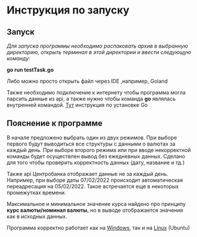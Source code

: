 # Инструкция по запуску

## Запуск
*Для запуска программы необходимо распаковать архив в выбранную директорию, открыть терминал в этой директории и ввести следующую команду:*

**go run testTask.go**

Либо можно просто открыть файл через IDE ,например, Goland

Также необходимо подключение к интернету чтобы программа могла парсить данные из api, а также нужно чтобы команда **go** являлась внутренней командой. [Тут](https://go.dev/dl/) инструкция по установке Go
## Пояснение к программе
В начале предложено выбрать один из двух режимов. При выборе первого будут выводиться все структуры с данными о валютах за каждый день. При выборе второго режима или при вводе некорректной команды будет осуществлен вывод без ежедневных данных. Сделано для того чтобы проверить корректность данных (дату, название и тд.)

Также api Центробанка отображает данные не за каждый день. Например, при выборе даты 07/02/2022 происходит автоматическая переадресация на 05/02/2022. Такое встречается еще в некоторых промежутках времени.

Максимальное и минимальное значение курса найдено про принципу **курс валюты/номинал валюты**, но в выводе отображается значения как в исходных данных.




Программа корректно работает как на [Windows](https://ibb.co/NZqvGP0), так и на [Linux](https://ibb.co/NjP61Kk) (Ubuntu)


